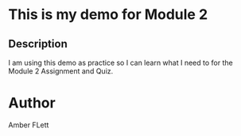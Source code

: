 # This is my demo for Module 2

## Description
I am using this demo as practice so I can learn what I need to for the Module 2 Assignment and Quiz.

# Author
Amber FLett